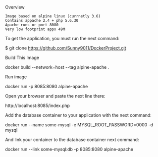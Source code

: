 Overview

    Image based on alpine linux (currnetly 3.6)
    Contains appache 2.4 + php 5.6.30
    Apache runs or port 8080 
    Very low footprint appx 49M
To get the application, you must run the next command:

$ git clone https://github.com/Sunny9011/DockerProject.git

Build This Image

docker build --network=host --tag alpine-apache .

Run image

docker run -p 8085:8080 alpine-apache

Open your browser and paste the next line there:

http://localhost:8085/index.php

Add the database container to your application with the next command:

docker run --name some-mysql -e MYSQL_ROOT_PASSWORD=0000 -d mysql

And link your container to the database container next command:

docker run --link some-mysql:db -p 8085:8080 alpine-apache
